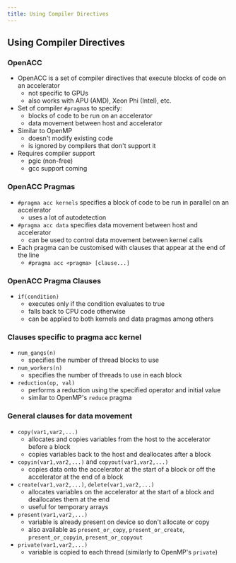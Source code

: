 ```yaml
---
title: Using Compiler Directives
---
```


## Using Compiler Directives

### OpenACC

* OpenACC is a set of compiler directives that execute blocks of code on an accelerator
    - not specific to GPUs
    - also works with APU (AMD), Xeon Phi (Intel), etc.
* Set of compiler ```#pragma```s to specify:
    - blocks of code to be run on an accelerator
    - data movement between host and accelerator
* Similar to OpenMP
    - doesn't modify existing code
    - is ignored by compilers that don't support it
* Requires compiler support
    - pgic (non-free)
    - gcc support coming

### OpenACC Pragmas

* ```#pragma acc kernels``` specifies a block of code to be run in parallel on an accelerator
    - uses a lot of autodetection
* ```#pragma acc data``` specifies data movement between host and accelerator
    - can be used to control data movement between kernel calls
* Each pragma can be customised with clauses that appear at the end of the line
    - ```#pragma acc <pragma> [clause...]```

### OpenACC Pragma Clauses

* ```if(condition)```
    - executes only if the condition evaluates to true
    - falls back to CPU code otherwise
    - can be applied to both kernels and data pragmas among others

### Clauses specific to pragma acc kernel

* ```num_gangs(n)```
    - specifies the number of thread blocks to use
* ```num_workers(n)```
    - specifies the number of threads to use in each block
* ```reduction(op, val)```
    - performs a reduction using the specified operator and initial value
    - similar to OpenMP's ```reduce``` pragma

### General clauses for data movement

* ```copy(var1,var2,...)```
    - allocates and copies variables from the host to the accelerator before a block
    - copies variables back to the host and deallocates after a block
* ```copyin(var1,var2,...)``` and ```copyout(var1,var2,...)```
    - copies data onto the accelerator at the start of a block or off the accelerator at the end of a block
* ```create(var1,var2,...)```, ```delete(var1,var2,...)```
    - allocates variables on the accelerator at the start of a block and deallocates them at the end
    - useful for temporary arrays
* ```present(var1,var2,...)```
    - variable is already present on device so don't allocate or copy
    - also available as ```present_or_copy```, ```present_or_create```, ```present_or_copyin```, ```present_or_copyout```
* ```private(var1,var2,...)```
    - variable is copied to each thread (similarly to OpenMP's ```private```)